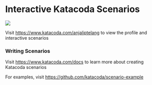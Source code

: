 # Interactive Katacoda Scenarios

[![](http://shields.katacoda.com/katacoda/anjaliptelang/count.svg)](https://www.katacoda.com/anjaliptelang "Get your profile on Katacoda.com")

Visit https://www.katacoda.com/anjaliptelang to view the profile and interactive scenarios

### Writing Scenarios
Visit https://www.katacoda.com/docs to learn more about creating Katacoda scenarios

For examples, visit https://github.com/katacoda/scenario-example
